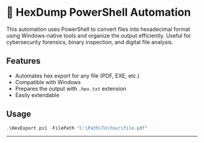 # 🧪 HexDump PowerShell Automation

This automation uses PowerShell to convert files into hexadecimal format using Windows-native tools and organize the output efficiently. Useful for cybersecurity forensics, binary inspection, and digital file analysis.

## Features

- Automates hex export for any file (PDF, EXE, etc.)
- Compatible with Windows
- Prepares the output with `.hex.txt` extension
- Easily extendable

## Usage

```powershell
.\HexExport.ps1 -FilePath "C:\Path\To\Your\file.pdf"
```

---





